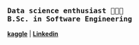  
 <h3><samp>Data science enthusiast 👩🏻‍💻 <br>
 B.Sc. in Software Engineering 
 </samp></h3>
 
 [**kaggle**](https://www.kaggle.com/rezvanrah) | [**Linkedin**](https://www.linkedin.com/in/rezvan-r-05a177211/)
<!--
**RezvanRah/RezvanRah** is a ✨ _special_ ✨ repository because its `README.md` (this file) appears on your GitHub profile.

Here are some ideas to get you started:

- 🔭 I’m currently working on ...
- 🌱 I’m currently learning ...
- 👯 I’m looking to collaborate on ...
- 🤔 I’m looking for help with ...
- 💬 Ask me about ...
- 📫 How to reach me: ...
- 😄 Pronouns: ...
- ⚡ Fun fact: ...
-->
